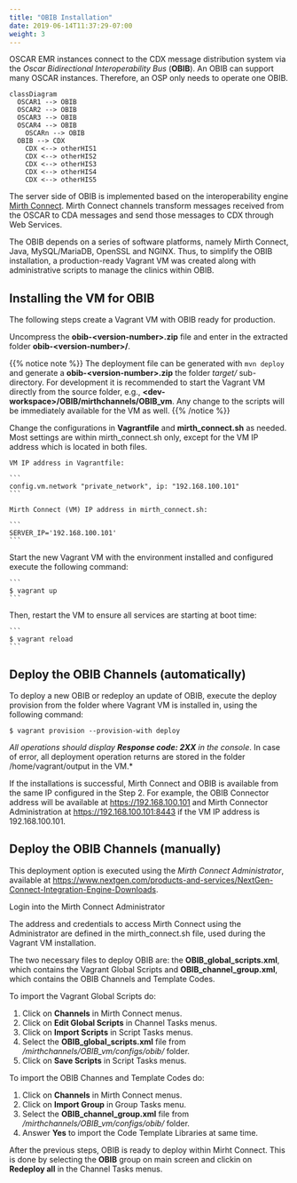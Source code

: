 ```yaml
---
title: "OBIB Installation"
date: 2019-06-14T11:37:29-07:00
weight: 3
---
```


OSCAR EMR instances connect to the CDX message distribution system via the *Oscar Bidirectional Interoperability Bus* (**OBIB**). An OBIB can support many OSCAR instances. Therefore, an OSP only needs to operate one OBIB.

```mermaid
classDiagram
  OSCAR1 --> OBIB
  OSCAR2 --> OBIB
  OSCAR3 --> OBIB
  OSCAR4 --> OBIB
    OSCARn --> OBIB
  OBIB --> CDX
    CDX <--> otherHIS1
    CDX <--> otherHIS2
    CDX <--> otherHIS3
    CDX <--> otherHIS4
    CDX <--> otherHIS5
```

The server side of OBIB is implemented based on the interoperability engine [Mirth Connect](http://wiki.patesco.ca/doku.php?id=hl7:mirth:tutorial). Mirth Connect channels transform messages received from the OSCAR to CDA messages and send those messages to CDX through Web Services.

The OBIB depends on a series of software platforms, namely Mirth Connect, Java, MySQL/MariaDB, OpenSSL and NGINX. Thus, to simplify the OBIB installation, a production-ready Vagrant VM was created along with administrative scripts to manage the clinics within OBIB.

## Installing the VM for OBIB

The following steps create a Vagrant VM with OBIB ready for production.

Uncompress the **obib-&lt;version-number&gt;.zip** file and enter in the extracted folder **obib-&lt;version-number&gt;/**.

{{% notice note %}}
The deployment file can be generated with  ``mvn deploy`` and generate a **obib-&lt;version-number&gt;.zip** the folder *target/* sub-directory.
For development it is recommended to start the Vagrant VM directly from the source folder, e.g., **&lt;dev-workspace&gt;/OBIB/mirthchannels/OBIB_vm**. Any change to the scripts will be immediately available for the VM as well.
{{% /notice %}}

Change the configurations in **Vagrantfile** and **mirth_connect.sh** as needed. Most settings are within mirth_connect.sh only, except for the VM IP address which is located in both files.

    VM IP address in Vagrantfile:

    ```
    config.vm.network "private_network", ip: "192.168.100.101"
    ```

    Mirth Connect (VM) IP address in mirth_connect.sh:

    ```
    SERVER_IP='192.168.100.101'
    ```

Start the new Vagrant VM with the environment installed and configured execute the following command:

    ```
    $ vagrant up
    ```

Then, restart the VM to ensure all services are starting at boot time:

    ```
    $ vagrant reload
    ```

## Deploy the OBIB Channels (automatically)

To deploy a new OBIB or redeploy an update of OBIB, execute the deploy provision from the folder where Vagrant VM is installed in, using the following command:

```
$ vagrant provision --provision-with deploy
```

*All operations should display **Response code: 2XX** in the console*. In case of error, all deployment operation returns are stored in the folder /home/vagrant/output in the VM.*

If the installations is successful, Mirth Connect and OBIB is available from the same IP configured in the Step 2. For example, the OBIB Connector address will be available at https://192.168.100.101 and Mirth Connector Administration at https://192.168.100.101:8443 if the VM IP address is 192.168.100.101.


## Deploy the OBIB Channels (manually)

This deployment option is executed using the *Mirth Connect Administrator*, available at https://www.nextgen.com/products-and-services/NextGen-Connect-Integration-Engine-Downloads.

Login into the Mirth Connect Administrator

[//]: # "TODO add image of Laucher?"

The address and credentials to access Mirth Connect using the Administrator are defined in the mirth_connect.sh file, used during the Vagrant VM installation.

[//]: # "TODO add image of Laucher Login?"

The two necessary files to deploy OBIB are: the **OBIB_global_scripts.xml**, which contains the Vagrant Global Scripts and **OBIB_channel_group.xml**, which contains the OBIB Channels and Template Codes.

[//]: # "TODO add image of Mirth Main screen?"

To import the Vagrant Global Scripts do:

1. Click on **Channels** in Mirth Connect menus.
3. Click on **Edit Global Scripts** in Channel Tasks menus.
4. Click on **Import Scripts** in Script Tasks menus.
5. Select the **OBIB_global_scripts.xml** file from */mirthchannels/OBIB_vm/configs/obib/* folder.
6. Click on **Save Scripts** in Script Tasks menus.

To import the OBIB Channes and Template Codes do:

1. Click on **Channels** in Mirth Connect menus.
2. Click on **Import Group** in Group Tasks menu.
3. Select the **OBIB_channel_group.xml** file from */mirthchannels/OBIB_vm/configs/obib/* folder.
4. Answer **Yes** to import the Code Template Libraries at same time.

After the previous steps, OBIB is ready to deploy within Mirht Connect. This is done by selecting the **OBIB** group on main screen and clickin on **Redeploy all** in the Channel Tasks menus.
